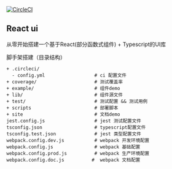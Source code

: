 [![CircleCI](https://circleci.com/gh/Chrisxmy/React-ui.svg?style=svg)](https://circleci.com/gh/Chrisxmy/React-ui)

## React ui

从零开始搭建一个基于React(部分函数式组件) + Typescript的UI库

脚手架搭建（目录结构）

    + .circleci/
      - config.yml                  # ci 配置文件
    + coverage/                     # 测试覆盖率
    + example/                      # 组件demo
    + lib/                          # 组件源文件
    + test/                         # 测试配置 && 测试用例
    + scripts                       # 部署脚本
    + site                          # 文档demo
    jest.config.js                  # jest 测试配置文件
    tsconfig.json                   # typescript配置文件
    tsconfig.test.json              # jest 类型配置文件
    webpack.config.dev.js           # webpack 开发环境配置
    webpack.config.js               # webpack 基础配置
    webpack.config.prod.js          # webpack 生产环境配置
    webpack.config.doc.js          #  webpack 文档配置